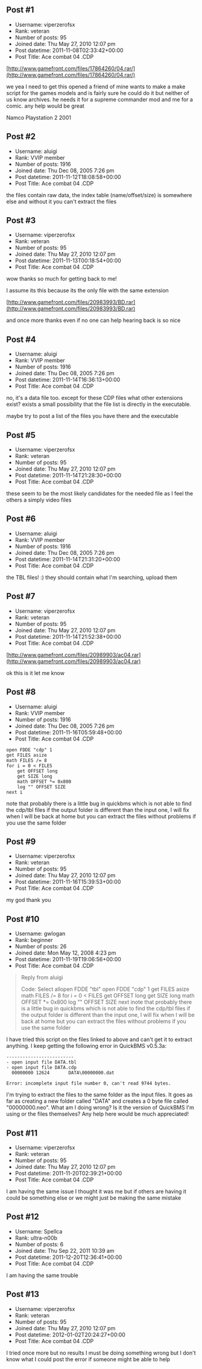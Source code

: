 ## Post #1
- Username: viperzerofsx
- Rank: veteran
- Number of posts: 95
- Joined date: Thu May 27, 2010 12:07 pm
- Post datetime: 2011-11-08T02:33:42+00:00
- Post Title: Ace combat 04 .CDP

[http://www.gamefront.com/files/17864260/04.rar/](http://www.gamefront.com/files/17864260/04.rar/)

we yea I need to get this opened a friend of mine wants to make a make script for the games models and is fairly sure he could do it but neither of us know archives. he needs it for a supreme commander mod and me for a comic. any help would be great

Namco Playstation 2 2001
## Post #2
- Username: aluigi
- Rank: VVIP member
- Number of posts: 1916
- Joined date: Thu Dec 08, 2005 7:26 pm
- Post datetime: 2011-11-12T18:08:58+00:00
- Post Title: Ace combat 04 .CDP

the files contain raw data, the index table (name/offset/size) is somewhere else and without it you can't extract the files
## Post #3
- Username: viperzerofsx
- Rank: veteran
- Number of posts: 95
- Joined date: Thu May 27, 2010 12:07 pm
- Post datetime: 2011-11-13T00:18:54+00:00
- Post Title: Ace combat 04 .CDP

wow thanks so much for getting back to me!

I assume its this because its the only file with the same extension

[http://www.gamefront.com/files/20983993/BD.rar](http://www.gamefront.com/files/20983993/BD.rar)

and once more thanks even if no one can help hearing back is so nice
## Post #4
- Username: aluigi
- Rank: VVIP member
- Number of posts: 1916
- Joined date: Thu Dec 08, 2005 7:26 pm
- Post datetime: 2011-11-14T16:36:13+00:00
- Post Title: Ace combat 04 .CDP

no, it's a data file too.
except for these CDP files what other extensions exist?
exists a small possibility that the file list is directly in the executable.

maybe try to post a list of the files you have there and the executable
## Post #5
- Username: viperzerofsx
- Rank: veteran
- Number of posts: 95
- Joined date: Thu May 27, 2010 12:07 pm
- Post datetime: 2011-11-14T21:28:30+00:00
- Post Title: Ace combat 04 .CDP

these seem to be the most likely candidates for the needed file as I feel the others a simply video files
## Post #6
- Username: aluigi
- Rank: VVIP member
- Number of posts: 1916
- Joined date: Thu Dec 08, 2005 7:26 pm
- Post datetime: 2011-11-14T21:31:20+00:00
- Post Title: Ace combat 04 .CDP

the TBL files! :)
they should contain what I'm searching, upload them
## Post #7
- Username: viperzerofsx
- Rank: veteran
- Number of posts: 95
- Joined date: Thu May 27, 2010 12:07 pm
- Post datetime: 2011-11-14T21:52:38+00:00
- Post Title: Ace combat 04 .CDP

[http://www.gamefront.com/files/20989903/ac04.rar](http://www.gamefront.com/files/20989903/ac04.rar)

ok this is it let me know
## Post #8
- Username: aluigi
- Rank: VVIP member
- Number of posts: 1916
- Joined date: Thu Dec 08, 2005 7:26 pm
- Post datetime: 2011-11-16T05:59:48+00:00
- Post Title: Ace combat 04 .CDP

```
open FDDE "cdp" 1
get FILES asize
math FILES /= 8
for i = 0 < FILES
    get OFFSET long
    get SIZE long
    math OFFSET *= 0x800
    log "" OFFSET SIZE
next i
```
note that probably there is a little bug in quickbms which is not able to find the cdp/tbl files if the output folder is different than the input one, I will fix when I will be back at home but you can extract the files without problems if you use the same folder
## Post #9
- Username: viperzerofsx
- Rank: veteran
- Number of posts: 95
- Joined date: Thu May 27, 2010 12:07 pm
- Post datetime: 2011-11-16T15:39:53+00:00
- Post Title: Ace combat 04 .CDP

my god thank you
## Post #10
- Username: gwlogan
- Rank: beginner
- Number of posts: 26
- Joined date: Mon May 12, 2008 4:23 pm
- Post datetime: 2011-11-19T19:06:56+00:00
- Post Title: Ace combat 04 .CDP

> Reply from aluigi
>
> Code: Select allopen FDDE "tbl"
open FDDE "cdp" 1
get FILES asize
math FILES /= 8
for i = 0 < FILES
    get OFFSET long
    get SIZE long
    math OFFSET *= 0x800
    log "" OFFSET SIZE
next inote that probably there is a little bug in quickbms which is not able to find the cdp/tbl files if the output folder is different than the input one, I will fix when I will be back at home but you can extract the files without problems if you use the same folder

I have tried this script on the files linked to above and can't get it to extract anything. I keep getting the following error in QuickBMS v0.5.3a:

```
-------------------------
- open input file DATA.tbl
- open input file DATA.cdp
  00000000 12624       DATA\00000000.dat

Error: incomplete input file number 0, can't read 9744 bytes.
```


I'm trying to extract the files to the same folder as the input files. It goes as far as creating a new folder called "DATA" and creates a 0 byte file called "00000000.neo".
What am I doing wrong? Is it the version of QuickBMS I'm using or the files themselves? Any help here would be much appreciated!
## Post #11
- Username: viperzerofsx
- Rank: veteran
- Number of posts: 95
- Joined date: Thu May 27, 2010 12:07 pm
- Post datetime: 2011-11-20T02:39:21+00:00
- Post Title: Ace combat 04 .CDP

I am having the same issue I thought it was me but if others are having it could be something else or we might just be making the same mistake
## Post #12
- Username: Spellca
- Rank: ultra-n00b
- Number of posts: 6
- Joined date: Thu Sep 22, 2011 10:39 am
- Post datetime: 2011-12-20T12:36:41+00:00
- Post Title: Ace combat 04 .CDP

I am having the same trouble
## Post #13
- Username: viperzerofsx
- Rank: veteran
- Number of posts: 95
- Joined date: Thu May 27, 2010 12:07 pm
- Post datetime: 2012-01-02T20:24:27+00:00
- Post Title: Ace combat 04 .CDP

I tried once more but no results I must be doing something wrong but I don't know what I could post the error if someone might be able to help
